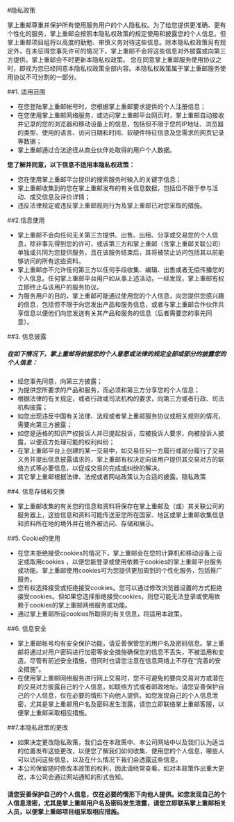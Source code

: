 #隐私政策

掌上重邮尊重并保护所有使用服务用户的个人隐私权。为了给您提供更准确、更有个性化的服务，掌上重邮会按照本隐私权政策的规定使用和披露您的个人信息。但掌上重邮项目组将以高度的勤勉、审慎义务对待这些信息。除本隐私权政策另有规定外，在未征得您事先许可的情况下，掌上重邮不会将这些信息对外披露或向第三方提供。掌上重邮会不时更新本隐私权政策。 您在同意掌上重邮服务使用协议之时，即视为您已经同意本隐私权政策全部内容。本隐私权政策属于掌上重邮服务使用协议不可分割的一部分。

##1. 适用范围

* 在您登陆掌上重邮帐号时，您根据掌上重邮要求提供的个人注册信息；
* 在您使用掌上重邮网络服务，或访问掌上重邮平台网页时，掌上重邮自动接收并记录的您的浏览器和移动设备上的信息，包括但不限于您的IP地址、浏览器的类型、使用的语言、访问日期和时间、软硬件特征信息及您需求的网页记录等数据；
* 掌上重邮通过合法途径从商业伙伴处取得的用户个人数据。

**您了解并同意，以下信息不适用本隐私权政策：**

* 您在使用掌上重邮平台提供的搜索服务时输入的关键字信息；
* 掌上重邮收集到的您在掌上重邮发布的有关信息数据，包括但不限于参与活动、成交信息及评价详情；
* 违反法律规定或违反掌上重邮规则行为及掌上重邮已对您采取的措施。

##2.信息使用

* 掌上重邮不会向任何无关第三方提供、出售、出租、分享或交易您的个人信息，除非事先得到您的许可，或该第三方和掌上重邮（含掌上重邮关联公司）单独或共同为您提供服务，且在该服务结束后，其将被禁止访问包括其以前能够访问的所有这些资料。
* 掌上重邮亦不允许任何第三方以任何手段收集、编辑、出售或者无偿传播您的个人信息。任何掌上重邮平台用户如从事上述活动，一经发现，掌上重邮有权立即终止与该用户的服务协议。
* 为服务用户的目的，掌上重邮可能通过使用您的个人信息，向您提供您感兴趣的信息，包括但不限于向您发出产品和服务信息，或者与掌上重邮合作伙伴共享信息以便他们向您发送有关其产品和服务的信息（后者需要您的事先同意）。

##3. 信息披露

##### 在如下情况下，掌上重邮将依据您的个人意愿或法律的规定全部或部分的披露您的个人信息：

* 经您事先同意，向第三方披露；
* 为提供您所要求的产品和服务，而必须和第三方分享您的个人信息；
* 根据法律的有关规定，或者行政或司法机构的要求，向第三方或者行政、司法机构披露；
* 如您出现违反中国有关法律、法规或者掌上重邮服务协议或相关规则的情况，需要向第三方披露；
* 如您是适格的知识产权投诉人并已提起投诉，应被投诉人要求，向被投诉人披露，以便双方处理可能的权利纠纷；
* 在掌上重邮平台上创建的某一交易中，如交易任何一方履行或部分履行了交易义务并提出信息披露请求的，掌上重邮有权决定向该用户提供其交易对方的联络方式等必要信息，以促成交易的完成或纠纷的解决。
* 其它掌上重邮根据法律、法规或者网站政策认为合适的披露。隐私政策

##4. 信息存储和交换

* 掌上重邮收集的有关您的信息和资料将保存在掌上重邮及（或）其关联公司的服务器上，这些信息和资料可能传送至您所在国家、地区或掌上重邮收集信息和资料所在地的境外并在境外被访问、存储和展示。

##5. Cookie的使用

* 在您未拒绝接受cookies的情况下，掌上重邮会在您的计算机和移动设备上设定或取用cookies ，以便您能登录或使用依赖于cookies的掌上重邮平台服务或功能。掌上重邮使用cookies可为您提供更加周到的个性化服务，包括推广服务。
* 您有权选择接受或拒绝接受cookies。您可以通过修改浏览器设置的方式拒绝接受cookies。但如果您选择拒绝接受cookies，则您可能无法登录或使用依赖于cookies的掌上重邮网络服务或功能。
* 通过掌上重邮所设cookies所取得的有关信息，将适用本政策。

##6. 信息安全

* 掌上重邮帐号均有安全保护功能，请妥善保管您的用户名及密码信息。掌上重邮将通过对用户密码进行加密等安全措施确保您的信息不丢失，不被滥用和变造。尽管有前述安全措施，但同时也请您注意在信息网络上不存在“完善的安全措施”。
* 在使用掌上重邮网络服务进行网上交易时，您不可避免的要向交易对方或潜在的交易对方披露自己的个人信息，如联络方式或者邮政地址。请您妥善保护自己的个人信息，仅在必要的情形下向他人提供。如您发现自己的个人信息泄密，尤其是掌上重邮用户名及密码发生泄露，请您立即联络掌上重邮客服，以便掌上重邮采取相应措施。

##7.本隐私政策的更改

* 如果决定更改隐私政策，我们会在本政策中、本公司网站中以及我们认为适当的位置发布这些更改，以便您了解我们如何收集、使用您的个人信息，哪些人可以访问这些信息，以及在什么情况下我们会透露这些信息。
* 本公司保留随时修改本政策的权利，因此请经常查看。如对本政策作出重大更改，本公司会通过网站通知的形式告知。

#### 请您妥善保护自己的个人信息，仅在必要的情形下向他人提供。如您发现自己的个人信息泄密，尤其是掌上重邮用户名及密码发生泄露，请您立即联系掌上重邮相关人员，以便掌上重邮项目组采取相应措施。
